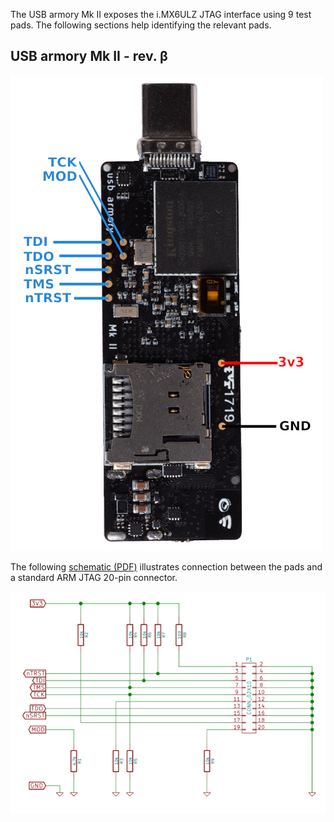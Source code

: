 The USB armory Mk II exposes the i.MX6ULZ JTAG interface using 9 test pads. The
following sections help identifying the relevant pads.

USB armory Mk II - rev. β
-------------------------

![Mk II JTAG picture](images/armory-mark-two-jtag-board.png)

The following [schematic (PDF)](https://github.com/f-secure-foundry/usbarmory/raw/master/hardware/mark-two/jtag-breakout.pdf) illustrates connection between the pads and a
standard ARM JTAG 20-pin connector.

![Mk II JTAG schematic](images/armory-mark-two-jtag-sch.png)
